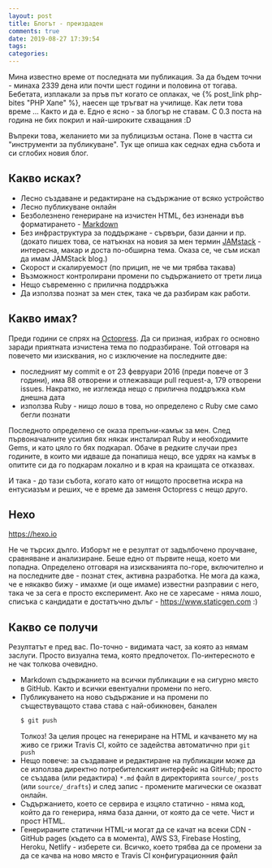 ```yaml
---
layout: post
title: Блогът - преиздаден
comments: true
date: 2019-08-27 17:39:54
tags:
categories:
---
```



Мина известно време от последната ми публикация. За да бъдем точни - минаха 2339 дена или почти шест години и половина
от тогава. Бебетата, изплакали за пръв път когато се оплаках, че {% post_link php-bites "PHP Хапе" %}, наесен ще тръгват
на училище. Как лети това време ... Както и да е. Едно е ясно - за блогър не ставам. С 0.3 поста на година не бих покрил
и най-широките схващания :D

Въпреки това, желанието ми за публицизъм остана. Поне в частта си "инструменти за публикуване". Тук ще опиша как седнах
една събота и си сглобих новия блог.

<!-- MORE -->

## Какво исках?

* Лесно създаване и редактиране на съдържание от всяко устройство
* Лесно публикуване онлайн
* Безболезнено генериране на изчистен HTML, без изненади във форматирането -
  [Markdown](https://en.wikipedia.org/wiki/Markdown)
* Без инфраструктура за поддържане - сървъри, бази данни и пр. (докато пишех това, се натъкнах на новия за мен термин
  [JAMstack](https://jamstack.org/) - интересна, макар и доста по-обширна тема. Оказа се, че съм искал да имам JAMStack
  blog.)
* Скорост и скалируемост (по прицип, не че ми трябва такава)
* Възможност контролирани промени по съдържанието от трети лица
* Нещо съвременно с прилична поддръжка
* Да използва познат за мен стек, така че да разбирам как работи.

## Какво имах?

Преди години се спрях на [Octopress](http://octopress.org/). Да си призная, избрах го основно заради приятната изчистена
тема по подразбиране. Той отговаря на повечето ми изисквания, но с изключение на последните две:

* последният му commit е от 23 февруари 2016 (преди повече от 3 години), има 88 отворени и отлежаващи pull request-a,
  179 отворени issues. Накратко, не изглежда нещо с прилична поддръжка към днешна дата
* използва Ruby - нищо лошо в това, но определено с Ruby сме само бегли познати

Последното определено се оказа препъни-камък за мен. След първоначалните усилия бях някак инсталирал Ruby и необходимите 
Gems, и като цяло го бях подкарал. Обаче в редките случаи през годините, в които ми идваше да понапиша нещо, все удрях
на камък в опитите си да го подкарам локално и в края на краищата се отказвах.

И така - до тази събота, когато като от нищото просветна искра на ентусиазъм и реших, че е време да заменя Octopress с
нещо друго.

## Hexo 

https://hexo.io

Не че търсих дълго. Изборът не е резултат от задълбочено проучване, сравняване и анализиране. Беше едно от първите
неща, което ми попадна. Определено отговаря на изискванията по-горе, включително и на последните две - познат стек,
активна разработка. Не мога да кажа, че е някакво бижу - имахме (и още имаме) известни разправии с него, така че за сега
е просто експеримент. Ако не се харесаме - няма лошо, списъка с кандидати е достатъчно дълъг - https://www.staticgen.com
:)

## Какво се получи

Резултатът е пред вас. По-точно - видимата част, за която аз нямам заслуги. Просто визуална тема, която предпочетох. 
По-интересното е не чак толкова очевидно.

- Markdown съдържанието на всички публикации е на сигурно място в GitHub. Както и всички евентуални промени по него.
- Публикуването на ново съдържание и на промени по съществуващото става става с най-обикновен, банален 
  ```sh
  $ git push
  ```
  Толкоз! За целия процес на генериране на HTML и качването му на живо се грижи Travis CI, който се задейства
  автоматично при `git push`
- Нещо повече: за създаване и редактиране на публикации може да се използва директно потребителският интерфейс на
  GitHub; просто се създава (или редактира) `*.md` файл в директорията `source/_posts` (или `source/_drafts`) и след
  запис - промените магически се оказват онлайн.
- Съдържанието, което се сервира е изцяло статично - няма код, който да го генерира, няма база данни, от която да се
  чете. Чист и прост HTML.
- Генерираните статични HTML-и могат да се качат на всеки CDN - GitHub pages (където са в момента), AWS S3, Firebase
  Hosting, Heroku, Netlify - изберете си. Всичко, което трябва да се промени за да се качва на ново място е Travis CI
  конфигурационния файл
